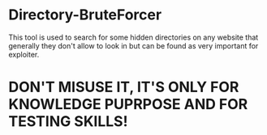 # Directory-BruteForcer
This tool is used to search for some hidden directories on any website that generally they don't allow to look in but can be found as very important for exploiter.

# DON'T MISUSE IT, IT'S ONLY FOR KNOWLEDGE PUPRPOSE AND FOR TESTING SKILLS!
